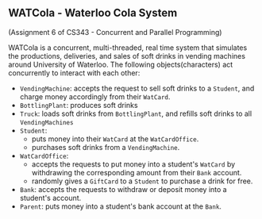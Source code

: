 ## WATCola - Waterloo Cola System
(Assignment 6 of CS343 - Concurrent and Parallel Programming)

WATCola is a concurrent, multi-threaded, real time system that simulates the productions, deliveries, and sales of soft drinks in vending machines around University of Waterloo. The following objects(characters) act concurrently to interact with each other:
* `VendingMachine`: accepts the request to sell soft drinks to a `Student`, and charge money accordingly from their `WatCard`.
* `BottlingPlant`: produces soft drinks
* `Truck`: loads soft drinks from `BottlingPlant`, and refills soft drinks to all `VendingMachines`
* `Student`:
	* puts money into their `WatCard` at the `WatCardOffice`.
	* purchases soft drinks from a `VendingMachine`.
* `WatCardOffice`:
	* accepts the requests to put money into a student's `WatCard` by withdrawing the corresponding amount from their `Bank` account.
	* randomly gives a `GiftCard` to a `Student` to purchase a drink for free.
* `Bank`: accepts the requests to withdraw or deposit money into a student's account.
* `Parent`: puts money into a student's bank account at the `Bank`.
